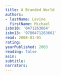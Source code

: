 ```yaml
---
title: A Branded World
authors:
- lastName: Levine
  firstName: Michael
isbn10: '0471263664'
isbn13: '9780471263661'
read: 2008-01-01
rating:
yearPublished: 2003
reading: false
asin:
subtitle:
narrators:
---
```

